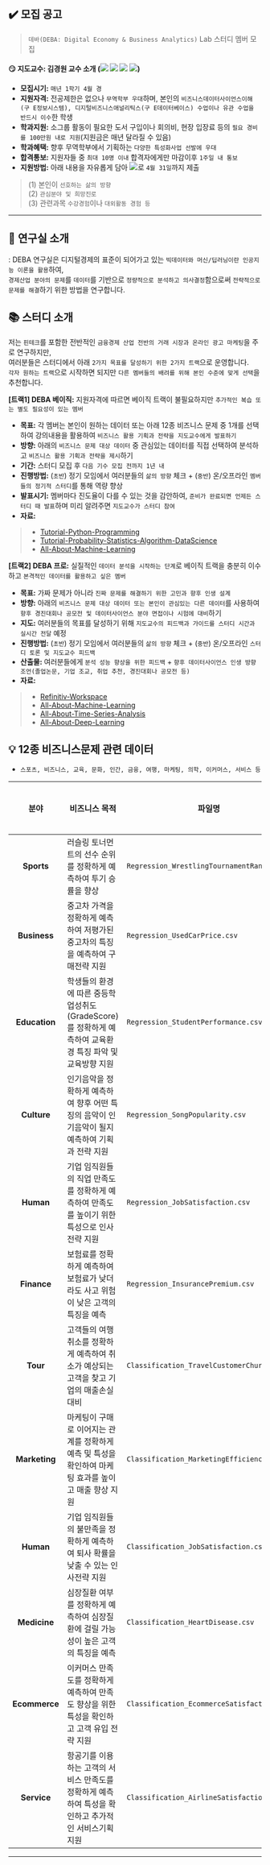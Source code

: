 ## ✔️ 모집 공고

> `데바(DEBA: Digital Economy & Business Analytics)` Lab 스터디 멤버 모집

#### :smirk: 지도교수: 김경원 교수 소개 (<a href="https://sites.google.com/view/thekimk" target="_blank"><img src="https://img.shields.io/badge/Homepage-4285F4?style=flat-square&logo=Google&logoColor=white"/></a> <a href="https://scholar.google.com/citations?hl=ko&user=nHPe-4UAAAAJ&view_op=list_works&sortby=pubdate" target="_blank"><img src="https://img.shields.io/badge/Google Scholar-4285F4?style=flat-square&logo=Google Scholar&logoColor=white"/></a> <a href="https://www.youtube.com/channel/UCEYxJNI5dhnn_CdC9BEWTuA" target="_blank"><img src="https://img.shields.io/badge/YouTube-FF0000?style=flat-square&logo=YouTube&logoColor=white"/></a> <a href="https://github.com/thekimk" target="_blank"><img src="https://img.shields.io/badge/Github-181717?style=flat-square&logo=Github&logoColor=white"/></a>)

- **모집시기:** `매년 1학기 4월 경`
- **지원자격:** 전공제한은 없으나 `무역학부 우대`하며, 본인의 `비즈니스데이터사이언스이해(구 E정보시스템), 디지털비즈니스애널리틱스(구 E데이터베이스) 수업이나 유관 수업을 반드시 이수`한 학생
- **학과지원:** 소그룹 활동이 필요한 도서 구입이나 회의비, 현장 입장료 등의 `필요 경비를 100만원 내로 지원`(지원금은 매년 달라질 수 있음)
- **학과혜택:** 향후 무역학부에서 기획하는 `다양한 특성화사업 선발에 우대`
- **합격통보:** 지원자들 중 `최대 10명 이내` 합격자에게만 마감이후 `1주일 내 통보`
- **지원방법:** 아래 내용을 자유롭게 담아 <a href="mailto:thekimk@inu.ac.kr"><img src="https://img.shields.io/badge/INU Mail-005FF9?style=flat-square&logo=INU Mail&logoColor=white&link=mailto:thekimk@inu.ac.kr"/></a>로 `4월 31일`까지 제출

> (1) 본인이 `선호하는 삶의 방향`     
> (2) `관심분야 및 희망진로`     
> (3) 관련과목 `수강경험`이나 `대외활동 경험 등`  

---

## :office: 연구실 소개
: DEBA 연구실은 디지털경제의 표준이 되어가고 있는 `빅데이터와 머신/딥러닝이란 인공지능 이론을 활용`하여,     
`경제산업 분야의 문제`를 `데이터`를 기반으로 `정량적으로 분석하고 의사결정`함으로써 `전략적으로 문제를 해결`하기 위한 방법을 연구합니다.     

## :books: 스터디 소개
저는 `핀테크`를 포함한 전반적인 `금융경제 산업 전반의 거래 시장과 온라인 광고 마케팅`을 주로 연구하지만,     
여러분들은 스터디에서 아래 `2가지 목표를 달성하기 위한 2가지 트랙`으로 운영합니다.    
`각자 원하는 트랙`으로 시작하면 되지만 `다른 멤버들의 배려를 위해 본인 수준에 맞게 선택`을 추천합니다.     

**[트랙1] DEBA 베이직:** 지원자격에 따르면 베이직 트랙이 불필요하지만 `추가적인 복습 또는 별도 필요성이 있는 멤버`

- **목표:** 각 멤버는 본인이 원하는 데이터 또는 아래 12종 비즈니스 문제 중 1개를 선택하여 강의내용을 활용하여 `비즈니스 활용 기획과 전략을 지도교수에게 발표하기`
- **방향:** 아래의 `비즈니스 문제 대상 데이터` 중 관심있는 데이터를 직접 선택하여 분석하고 `비즈니스 활용 기획과 전략을 제시`하기     
- **기간:** 스터디 모집 후 `다음 기수 모집 전까지 1년 내`
- **진행방법:** (`초반`) 정기 모임에서 여러분들의 `삶의 방향` 체크 + (`중반`) 온/오프라인 `멤버들의 정기적 스터디`를 통해 역량 향상
- **발표시기:** 멤버마다 진도율이 다를 수 있는 것을 감안하여, `준비가 완료되면 언제든 스터디 때 발표`하며 미리 알려주면 `지도교수가 스터디 참여`
- **자료:**
> - [Tutorial-Python-Programming](https://github.com/thekimk/Tutorial-Python-Programming)
> - [Tutorial-Probability-Statistics-Algorithm-DataScience](https://github.com/thekimk/Tutorial-Probability-Statistics-Algorithm-DataScience)
> - [All-About-Machine-Learning](https://github.com/thekimk/All-About-Machine-Learning)

**[트랙2] DEBA 프로:** 실질적인 `데이터 분석을 시작하는 단계`로 베이직 트랙을 충분히 이수하고 `본격적인 데이터를 활용하고 싶은 멤버` 

- **목표:** 가짜 문제가 아니라 `진짜 문제를 해결하기 위한 고민과 향후 인생 설계`
- **방향:** 아래의 `비즈니스 문제 대상 데이터 또는 본인이 관심있는 다른 데이터`를 사용하여 `향후 경진대회나 공모전 및 데이터사이언스 분야 면접이나 시험에 대비`하기  
- **지도:** 여러분들의 목표를 달성하기 위해 `지도교수의 피드백과 가이드를 스터디 시간과 실시간 전달` 예정 
- **진행방법:** (`초반`) 정기 모임에서 여러분들의 `삶의 방향` 체크 + (`중반`) 온/오프라인 `스터디 토론 및 지도교수 피드백` 
- **산출물:** 여러분들에게 `분석 성능 향상을 위한 피드백` + `향후 데이터사이언스 인생 방향 조언(졸업논문, 기업 조교, 취업 추천, 경진대회나 공모전 등)`
- **자료:**
> - [Refinitiv-Workspace](https://github.com/thekimk/Refinitiv-Workspace)
> - [All-About-Machine-Learning](https://github.com/thekimk/All-About-Machine-Learning)
> - [All-About-Time-Series-Analysis](https://github.com/thekimk/All-About-Time-Series-Analysis)
> - [All-About-Deep-Learning](https://github.com/thekimk/All-About-Deep-Learning)

## :bulb: 12종 비즈니스문제 관련 데이터
- `스포츠, 비즈니스, 교육, 문화, 인간, 금융, 여행, 마케팅, 의학, 이커머스, 서비스 등`

| **분야** | **비즈니스 목적** | **파일명** | **종속변수 Y** | **설명링크** |
|:---:|---|---|---|---|
|     **Sports**    |     러슬링 토너먼트의 선수 순위를 정확하게   예측하여 투기 승률을 향상    |     `Regression_WrestlingTournamentRank.csv`    |     `rank`    |     [바로가기](https://www.kaggle.com/datasets/julienjta/wrestling-world-tournament)    |
|     **Business**    |     중고차 가격을 정확하게 예측하여 저평가된   중고차의 특징을 예측하여 구매전략 지원    |     `Regression_UsedCarPrice.csv`    |     `price`    |     [바로가기](https://www.kaggle.com/datasets/vijayaadithyanvg/car-price-predictionused-cars)    |
|     **Education**    |     학생들의 환경에 따른 중등학업성취도(GradeScore)를 정확하게 예측하여 교육환경 특징 파악 및 교육방향 지원    |     `Regression_StudentPerformance.csv`    |     `GradeScore`    |     [바로가기](https://www.kaggle.com/datasets/ishandutta/student-performance-data-set)    |
|     **Culture**    |     인기음악을 정확하게 예측하여 향후 어떤   특징의 음악이 인기음악이 될지 예측하여 기획과 전략 지원    |     `Regression_SongPopularity.csv`    |     `song_popularity`    |     [바로가기](https://www.kaggle.com/datasets/yasserh/song-popularity-dataset)    |
|     **Human**    |     기업 임직원들의 직업 만족도를 정확하게   예측하여 만족도를 높이기 위한 특성으로 인사전략 지원    |     `Regression_JobSatisfaction.csv`    |     `satisfaction_level`    |     [바로가기](https://www.kaggle.com/datasets/mfaisalqureshi/hr-analytics-and-job-prediction)    |
|     **Finance**    |     보험료를 정확하게 예측하여 보험료가   낮더라도 사고 위험이 낮은 고객의 특징을 예측    |     `Regression_InsurancePremium.csv`    |     `charges`    |     [바로가기](https://www.kaggle.com/datasets/simranjain17/insurance)    |
|     **Tour**    |     고객들의 여행취소를 정확하게 예측하여   취소가 예상되는 고객을 찾고 기업의 매출손실 대비    |     `Classification_TravelCustomerChurn.csv`    |     `Target`    |     [바로가기](https://www.kaggle.com/datasets/tejashvi14/tour-travels-customer-churn-prediction)    |
|     **Marketing**    |     마케팅이 구매로 이어지는 관계를 정확하게   예측 및 특성을 확인하여 마케팅 효과를 높이고 매출 향상 지원    |     `Classification_MarketingEfficiency.csv`    |     `Response`    |     [바로가기](https://www.kaggle.com/datasets/rodsaldanha/arketing-campaign)    |
|     **Human**    |     기업 임직원들의 불만족을 정확하게 예측하여   퇴사 확률을 낮출 수 있는 인사전략 지원    |     `Classification_JobSatisfaction.csv`    |     `satisfaction_level`    |     [바로가기](https://www.kaggle.com/datasets/mfaisalqureshi/hr-analytics-and-job-prediction)    |
|     **Medicine**    |     심장질환 여부를 정확하게 예측하여 심장질환에   걸릴 가능성이 높은 고객의 특징을 예측    |     `Classification_HeartDisease.csv`    |     `TenYearCHD`    |     [바로가기](https://www.kaggle.com/datasets/dileep070/heart-disease-prediction-using-logistic-regression)    |
|     **Ecommerce**    |     이커머스 만족도를 정확하게 예측하여   만족도 향상을 위한 특성을 확인하고 고객 유입 전략 지원    |     `Classification_EcommerceSatisfaction.csv`    |     `Customer_rating`    |     [바로가기](https://www.kaggle.com/datasets/prachi13/customer-analytics)    |
|     **Service**    |     항공기를 이용하는 고객의 서비스 만족도를   정확하게 예측하여 특성을 확인하고 추가적인 서비스기획 지원    |     `Classification_AirlineSatisfaction.csv`    |     `satisfaction`    |     [바로가기](https://www.kaggle.com/datasets/sjleshrac/airlines-customer-satisfaction)    |

---
